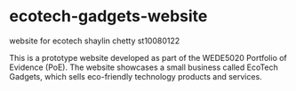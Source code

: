 # ecotech-gadgets-website
website for ecotech
shaylin chetty
st10080122

This is a prototype website developed as part of the WEDE5020 Portfolio of Evidence (PoE).
The website showcases a small business called EcoTech Gadgets, which sells eco-friendly technology products and services.